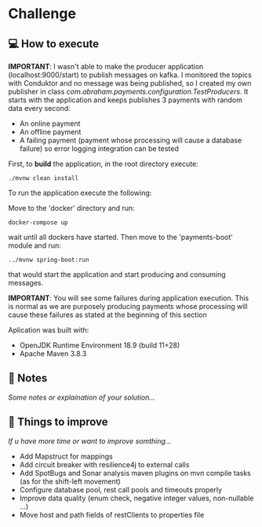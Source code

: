 # Challenge

## :computer: How to execute

**IMPORTANT**: I wasn't able to make the producer application (localhost:9000/start) to publish messages on kafka. I
monitored the topics with Conduktor and no message was being published, so I created my own publisher in class
_com.abraham.payments.configuration.TestProducers_. It starts with the application and keeps publishes 3 payments with
random data every second:

* An online payment
* An offline payment
* A failing payment (payment whose processing will cause a database failure) so error logging integration can be tested

First, to **build** the application, in the root directory execute:

```./mvnw clean install```

To run the application execute the following:

Move to the 'docker' directory and run:

```docker-compose up```

wait until all dockers have started. Then move to the 'payments-boot' module and run:

```../mvnw spring-boot:run```

that would start the application and start producing and consuming messages.

**IMPORTANT**: You will see some failures during application execution. This is normal as we are purposely producing
payments whose processing will cause these failures as stated at the beginning of this section

Aplication was built with:

* OpenJDK Runtime Environment 18.9 (build 11+28)
* Apache Maven 3.8.3

## :memo: Notes

_Some notes or explaination of your solution..._

## :pushpin: Things to improve

_If u have more time or want to improve somthing..._

* Add Mapstruct for mappings
* Add circuit breaker with resilience4j to external calls
* Add SpotBugs and Sonar analysis maven plugins on mvn compile tasks (as for the shift-left movement)
* Configure database pool, rest call pools and timeouts properly
* Improve data quality (enum check, negative integer values, non-nullable ...)
* Move host and path fields of restClients to properties file

